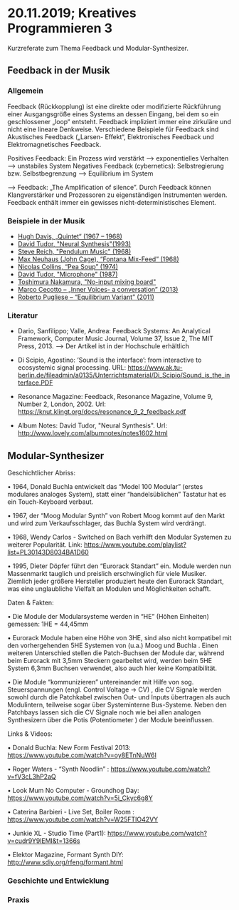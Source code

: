 # 20.11.2019; Kreatives Programmieren 3

Kurzreferate zum Thema Feedback und Modular-Synthesizer.

## Feedback in der Musik

### Allgemein

Feedback (Rückkopplung) ist eine direkte oder modifizierte Rückführung einer Ausgangsgröße eines Systems an dessen Eingang, bei dem so ein geschlossener „loop“ entsteht. Feedback impliziert immer eine zirkuläre und nicht eine lineare Denkweise.
Verschiedene Beispiele für Feedback sind Akustisches Feedback („Larsen- Effekt“, Elektronisches Feedback und Elektromagnetisches Feedback.

Positives Feedback: Ein Prozess wird verstärkt --> exponentielles Verhalten --> unstabiles System 
Negatives Feedback (cybernetics): Selbstregierung bzw. Selbstbegrenzung --> Equilibrium im System 

--> Feedback: „The Amplification of silence”.
Durch Feedback können Klangverstärker und Prozessoren zu eigenständigen Instrumenten werden.
Feedback enthält immer ein gewisses nicht-deterministisches Element.


### Beispiele in der Musik

* [Hugh Davis, „Quintet“ (1967 – 1968)](https://www.youtube.com/watch?v=MkDuM5_RIyc)
* [David Tudor, "Neural Synthesis"(1993)](https://www.youtube.com/watch?v=v5R8r-iTp6M)
* [Steve Reich, "Pendulum Music" (1968)](https://www.youtube.com/watch?v=fU6qDeJPT-w)
* [Max Neuhaus (John Cage), “Fontana Mix-Feed” (1968)](https://www.youtube.com/watch?v=81mEr9SdM2E)
* [Nicolas Collins, “Pea Soup” (1974)](https://www.youtube.com/watch?v=W7f5Iha7JyQ)
* [David Tudor, "Microphone" (1987)](https://www.youtube.com/watch?v=CgN_lsxUWTk)
* [Toshimura Nakamura, "No-input mixing board"](https://www.youtube.com/watch?v=qTi0hom6r44)
* [Marco Cecotto – „Inner Voices- a conversation” (2013)](https://vimeo.com/62904221)
* [Roberto Pugliese – “Equilibrium Variant” (2011)](https://vimeo.com/25131483
)

### Literatur

* Dario, Sanfilippo; Valle, Andrea: Feedback Systems: An Analytical Framework, Computer Music Journal, Volume 37, Issue 2, The MIT Press, 2013. --> Der Artikel ist in der Hochschule erhältlich

* Di Scipio, Agostino: ‘Sound is the interface’: from interactive to ecosystemic signal processing. URL: https://www.ak.tu-berlin.de/fileadmin/a0135/Unterrichtsmaterial/Di_Scipio/Sound_is_the_interface.PDF

* Resonance Magazine: Feedback, Resonance Magazine, Volume 9, Number 2, London, 2002. Url: https://knut.klingt.org/docs/resonance_9_2_feedback.pdf

* Album Notes: David Tudor, "Neural Synthesis". Url:
http://www.lovely.com/albumnotes/notes1602.html

## Modular-Synthesizer
Geschichtlicher Abriss:

• 1964, Donald Buchla entwickelt das “Model 100 Modular” (erstes modulares analoges System),
   statt einer “handelsüblichen” Tastatur hat es ein Touch-Keyboard verbaut.
 
• 1967, der “Moog Modular Synth” von Robert Moog kommt auf den Markt und wird zum 
   Verkaufsschlager, das Buchla System wird verdrängt.

• 1968, Wendy Carlos - Switched on Bach verhilft den Modular Systemen zu weiterer Popularität.
   Link: https://www.youtube.com/playlist?list=PL30143D8034BA1D60

• 1995, Dieter Döpfer führt den “Eurorack Standart” ein. Module werden nun Massenmarkt tauglich
   und preislich erschwinglich für viele Musiker. Ziemlich jeder größere Hersteller produziert heute den
   Eurorack Standart, was eine unglaubliche Vielfalt an Modulen und Möglichkeiten schafft.

Daten & Fakten:

• Die Module der Modularsysteme werden in “HE” (Höhen Einheiten) gemessen: 1HE = 44,45mm

• Eurorack Module haben eine Höhe von 3HE, sind also nicht kompatibel mit den vorhergehenden 5HE
   Systemen von (u.a.) Moog und Buchla . Einen weiteren Unterschied stellen die Patch-Buchsen der Module
   dar,  während beim Eurorack mit 3,5mm Steckern gearbeitet wird, werden beim 5HE System 6,3mm
   Buchsen verwendet, also auch hier keine Kompatibilität. 

• Die Module “kommunizieren” untereinander mit Hilfe von sog. Steuerspannungen (engl. Control Voltage ->
   CV) , die CV Signale werden sowohl durch die Patchkabel zwischen Out- und Inputs übertragen als auch 
   Modulintern, teilweise sogar über Systeminterne Bus-Systeme. Neben den Patchbays lassen sich die CV
   Signale noch wie bei allen analogen Synthesizern  über die Potis (Potentiometer ) der Module beeinflussen.

Links & Videos:

• Donald Buchla: New Form Festival 2013:
   https://www.youtube.com/watch?v=oy8ETnNuW6I

• Roger Waters - “Synth Noodlin” :
   https://www.youtube.com/watch?v=fV3cL3hP2aQ

• Look Mum No Computer - Groundhog Day:
  https://www.youtube.com/watch?v=5i_Ckyc6g8Y

• Caterina Barbieri - Live Set,  Boiler Room :
  https://www.youtube.com/watch?v=W25FTIO42VY

• Junkie XL - Studio Time (Part1):
   https://www.youtube.com/watch?v=cudr9Y9lEMI&t=1366s

• Elektor Magazine,  Formant Synth DIY:
   http://www.sdiy.org/rfeng/formant.html




### Geschichte und Entwicklung

### Praxis
